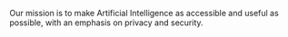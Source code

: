 Our mission is to make Artificial Intelligence as accessible and useful as possible, with an emphasis on privacy and security.
